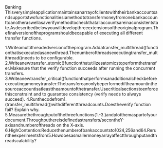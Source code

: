 Banking
Thisverysimpleapplicationmaintainsanarrayofclientswiththeirbankaccountsandsupportstwofunctionalities:amethodtotransfermoneyfromonebankaccounttoanotheraswellasaverifymethodtocheckthatallaccountsareinaconsistentstate.Asdescribedbelowyouwilldevelopthreeextensionsoftheoriginalprogram.Thefinalversionoftheprogramshouldbecapable of executing all different transfer functions.

1.Writeamultithreadedversionoftheprogram.Addatransfer_multithread()functionthatisexecutedasanewthread.Thenumberofthreadsexecutingtransfer_multithread()needs to be configurable.
2.Writeanewtransfer_atomic()functionthatutilizesatomicstoperformthetransfer.Makesure that the verify function succeeds after running the concurrent transfers.
3.Writeanewtransfer_critical()functionthatperformsanadditionalcheckbeforeexecutingamoneytransfer:Thetransfercanonlybeperformediftheamountinthesourceaccountisatleasttheamountofthetransfer.Usecriticalsectionstoenforcethisconstraint and to guarantee consistency (verify needs to always succeed).
4.Runthecodefrom1.(transfer_multithread())withdifferentthreadcounts.Doestheverify function fail? Explain why.
5.Measurethethroughputofthethreefunctions(1.-3.)andplotthemaspartofyourdocument.Throughputhereisdefinedastransfers/secontheY-axisandnumberofthreads on the X-axis.
6.HighContention:Reducethenumberofbankaccountsto1024,256and64.Reruntheexperimentsfrom5.Howdoesasmallermoneyarrayaffectthroughputandthreadscalability?
